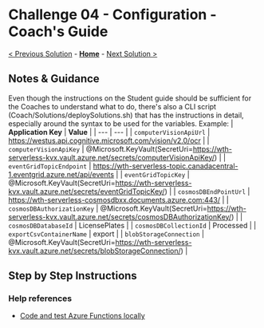 # Challenge 04 - Configuration - Coach's Guide 

[< Previous Solution](./Solution-03.md) - **[Home](./README.md)** - [Next Solution >](./Solution-05.md)

## Notes & Guidance

Even though the instructions on the Student guide should be sufficient for the Coaches to understand what to do, there's also a CLI script (Coach/Solutions/deploySolutions.sh) that has the instructions in detail, especially around the syntax to be used for the variables. Example:
| **Application Key** | **Value** |
| --- | --- |
| `computerVisionApiUrl` | https://westus.api.cognitive.microsoft.com/vision/v2.0/ocr |
| `computerVisionApiKey` | @Microsoft.KeyVault(SecretUri=https://wth-serverless-kvx.vault.azure.net/secrets/computerVisionApiKey/) |
| `eventGridTopicEndpoint` | https://wth-serverless-topic.canadacentral-1.eventgrid.azure.net/api/events |
| `eventGridTopicKey` | @Microsoft.KeyVault(SecretUri=https://wth-serverless-kvx.vault.azure.net/secrets/eventGridTopicKey/) |
| `cosmosDBEndPointUrl` | https://wth-serverless-cosmosdbxx.documents.azure.com:443/ |
| `cosmosDBAuthorizationKey` | @Microsoft.KeyVault(SecretUri=https://wth-serverless-kvx.vault.azure.net/secrets/cosmosDBAuthorizationKey/) |
| `cosmosDBDatabaseId` | LicensePlates |
| `cosmosDBCollectionId` | Processed |
| `exportCsvContainerName` | export |
| `blobStorageConnection` | @Microsoft.KeyVault(SecretUri=https://wth-serverless-kvx.vault.azure.net/secrets/blobStorageConnection/) |

## Step by Step Instructions

### Help references

- [Code and test Azure Functions locally](https://docs.microsoft.com/azure/azure-functions/functions-run-local)
